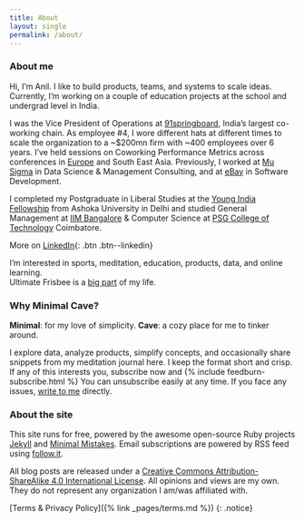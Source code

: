 ```yaml
---
title: About
layout: single
permalink: /about/
---
```

### About me
Hi, I’m Anil. I like to build products, teams, and systems to scale ideas. Currently, I’m working on a couple of education projects at the school and undergrad level in India.

I was the Vice President of Operations at [91springboard](https://www.91springboard.com/), India’s largest co-working chain. As employee #4, I wore different hats at different times to scale the organization to a ~$200mn firm with ~400 employees over 6 years. I’ve held sessions on Coworking Performance Metrics across conferences in [Europe](https://socialworkplaces.com/coworking-measure-metrics-business/) and South East Asia. Previously, I worked at [Mu Sigma](https://www.mu-sigma.com/) in Data Science & Management Consulting, and at [eBay](https://www.ebay.com/) in Software Development.

I completed my Postgraduate in Liberal Studies at the [Young India Fellowship](https://ashoka.edu.in/yif) from Ashoka University in Delhi and studied General Management at [IIM Bangalore](https://www.iimb.ac.in/home) & Computer Science at [PSG College of Technology](https://www.psgtech.edu/) Coimbatore.

More on [LinkedIn](https://www.linkedin.com/in/anilgeorge04/){: .btn .btn--linkedin}

I’m interested in sports, meditation, education, products, data, and online learning.<br>Ultimate Frisbee is a [big part](https://indiaultimate.org/2015-aouc-team-india) of my life.

### Why Minimal Cave?
**Minimal**: for my love of simplicity.
**Cave**: a cozy place for me to tinker around.

I explore data, analyze products, simplify concepts, and occasionally share snippets from my meditation journal here. I keep the format short and crisp. If any of this interests you, subscribe now and
{% include feedburn-subscribe.html %}
You can unsubscribe easily at any time. If you face any issues, [write to me](mailto:contact@minimalcave.com) directly.

### About the site
This site runs for free, powered by the awesome open-source Ruby projects [Jekyll](jekyllrb.com/) and [Minimal Mistakes](https://mademistakes.com/minimal-mistakes/). Email subscriptions are powered by RSS feed using [follow.it](https://follow.it/s/7z1U).

All blog posts are released under a [Creative Commons Attribution-ShareAlike 4.0 International License](https://creativecommons.org/licenses/by-sa/4.0/). All opinions and views are my own. They do not represent any organization I am/was affiliated with.

[Terms & Privacy Policy]({% link _pages/terms.md %})
{: .notice}
